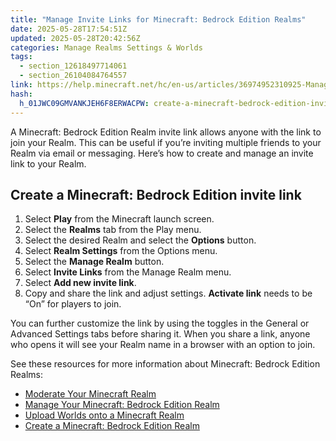 ```yaml
---
title: "Manage Invite Links for Minecraft: Bedrock Edition Realms"
date: 2025-05-28T17:54:51Z
updated: 2025-05-28T20:42:56Z
categories: Manage Realms Settings & Worlds
tags:
  - section_12618497714061
  - section_26104084764557
link: https://help.minecraft.net/hc/en-us/articles/36974952310925-Manage-Invite-Links-for-Minecraft-Bedrock-Edition-Realms
hash:
  h_01JWC09GMVANKJEH6F8ERWACPW: create-a-minecraft-bedrock-edition-invite-link
---
```


A Minecraft: Bedrock Edition Realm invite link allows anyone with the link to join your Realm. This can be useful if you’re inviting multiple friends to your Realm via email or messaging. Here’s how to create and manage an invite link to your Realm.

## Create a Minecraft: Bedrock Edition invite link

1.  Select **Play** from the Minecraft launch screen.
2.  Select the **Realms** tab from the Play menu.
3.  Select the desired Realm and select the **Options** button.
4.  Select **Realm Settings** from the Options menu.
5.  Select the **Manage Realm** button.
6.  Select **Invite Links** from the Manage Realm menu.
7.  Select **Add new invite link**.
8.  Copy and share the link and adjust settings. **Activate link** needs to be “On” for players to join.

You can further customize the link by using the toggles in the General or Advanced Settings tabs before sharing it. When you share a link, anyone who opens it will see your Realm name in a browser with an option to join.

See these resources for more information about Minecraft: Bedrock Edition Realms:

- [Moderate Your Minecraft Realm](./Moderate-Your-Minecraft-Realm.md)
- [Manage Your Minecraft: Bedrock Edition Realm](./Manage-Your-Minecraft-Bedrock-Edition-Realm.md)
- [Upload Worlds onto a Minecraft Realm](./Upload-Worlds-onto-a-Minecraft-Realm.md)
- [Create a Minecraft: Bedrock Edition Realm](../Create-or-Join-Realms/Create-a-Minecraft-Bedrock-Edition-Realm.md)

